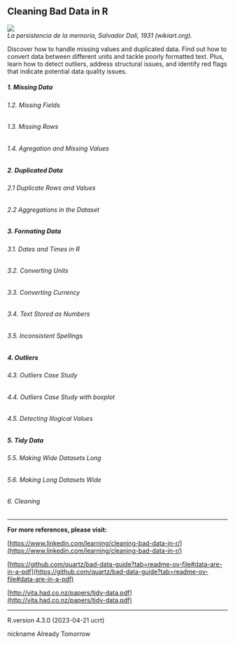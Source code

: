 ## Cleaning Bad Data in R

![](https://uploads1.wikiart.org/00475/images/salvador-dali/w1siziisijm4njq3mcjdlfsiccisimnvbnzlcnqilcitcxvhbgl0esa5mcatcmvzaxplidiwmdb4mjawmfx1mdazzsjdxq.jpg!Large.jpg)    
*La persistencia de la memoria, Salvador Dalí, 1931 (wikiart.org).*

Discover how to handle missing values and duplicated data. Find out how to convert data between different units and tackle poorly formatted text. Plus, learn how to detect outliers, address structural issues, and identify red flags that indicate potential data quality issues.

##### 1. Missing Data
  ###### 1.2. Missing Fields
  ###### 1.3. Missing Rows
  ###### 1.4. Agregation and Missing Values
##### 2. Duplicated Data
  ###### 2.1 Duplicate Rows and Values
  ###### 2.2 Aggregations in the Dataset
##### 3. Formating Data
  ###### 3.1. Dates and Times in R
  ###### 3.2. Converting Units
  ###### 3.3. Converting Currency
  ###### 3.4. Text Stored as Numbers
  ###### 3.5. Inconsistent Spellings
##### 4. Outliers
  ###### 4.3. Outliers Case Study
  ###### 4.4. Outliers Case Study with boxplot
  ###### 4.5. Detecting Illogical Values
##### 5. Tidy Data
  ###### 5.5. Making Wide Datasets Long
  ###### 5.6. Making Long Datasets Wide
###### 6. Cleaning

----

**For more references, please visit:**

[https://www.linkedin.com/learning/cleaning-bad-data-in-r/](https://www.linkedin.com/learning/cleaning-bad-data-in-r/)

[https://github.com/quartz/bad-data-guide?tab=readme-ov-file#data-are-in-a-pdf](https://github.com/quartz/bad-data-guide?tab=readme-ov-file#data-are-in-a-pdf)

[http://vita.had.co.nz/papers/tidy-data.pdf](http://vita.had.co.nz/papers/tidy-data.pdf)

----
R.version 4.3.0 (2023-04-21 ucrt)    

nickname       Already Tomorrow  
